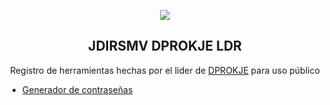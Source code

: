 <p dir="auto" align="center">
  <a href="#">
    <img src="https://github.githubassets.com/images/modules/profile/profile-first-repo.svg">
  </a>
</p>
<h2 dir="auto" align="center">JDIRSMV DPROKJE LDR</h2>
<p dir="auto" align="center">
  Registro de herramientas hechas por el lider de
  <a href="https://youtu.be/dQw4w9WgXcQ">DPROKJE</a>
  para uso público
</p>
<ul dir="auto">
  <li>
    <a href="https://github.com/JDIDPRKJ/pssgn rel="pssgn">Generador de contraseñas</a>
  </li>
</ul>
